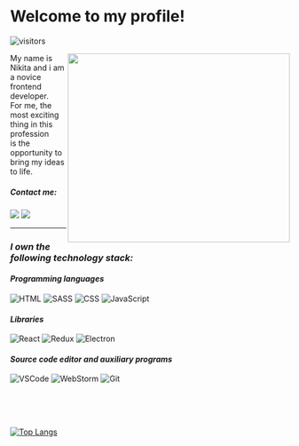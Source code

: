 # Welcome to my profile!
![visitors](https://visitor-badge.glitch.me/badge?page_id=rojinald.&left_color=gray&right_color=orange)


<div align='center'>
      <div>
        <img
          align="right"
          width="400"
          height="340"
          src="assets/avatarProfile.gif"
          />
      </div>
      <div style="align-self: center">
        <p style="text-align: left">
          My name is Nikita and i am a novice frontend developer.<br />
          For me, the most exciting thing in this profession<br />
           is the opportunity to bring my ideas to life.<br />
        </p>
      </div>
    </div>
<div>
      
##### Contact me:
<a href="https://www.linkedin.com/in/rojinlad/">
<img src="https://img.shields.io/badge/-linkedin-blue?style=flate&logo=linkedin"/></a>
<a href="https://t.me/rojinlad"><img src="https://img.shields.io/badge/-Telegram-blue?style=flate&logo=Telegram"/></a>
      
---
### ***I own the following technology stack:***
#### *Programming languages*
![HTML](https://img.shields.io/badge/-HTML-grey?style=flate&logo=HTML5)
![SASS](https://img.shields.io/badge/-SASS-black?style=flate&logo=SASS)
![CSS](https://img.shields.io/badge/-CSS-blue?style=flate&logo=CSS3)
![JavaScript](https://img.shields.io/badge/-JavaScript-black?style=flate&logo=JavaScript)
#### *Libraries*
![React](https://img.shields.io/badge/-React-black?style=flate&logo=React)
![Redux](https://img.shields.io/badge/-Redux-purple?style=flate&logo=Redux)
![Electron](https://img.shields.io/badge/-Electron-black?style=flate&logo=Electron)
#### *Source code editor and auxiliary programs*
![VSCode](https://img.shields.io/badge/-VSCode-blue?style=flate&logo=VisualStudioCode)
![WebStorm](https://img.shields.io/badge/-WebStorm-black?style=flate&logo=WebStorm)
![Git](https://img.shields.io/badge/-Git-white?style=flate&logo=Git)

<br>
<br>
<br>


[![Top Langs](https://github-readme-stats.vercel.app/api/top-langs/?username=rojinald&layout=compact)](https://github.com/anuraghazra/github-readme-stats)

